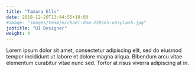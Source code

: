 ```yaml
---
title: "Tamara Ells"
date: 2018-12-20T13:44:55+10:00
#image: "images/team/michael-dam-258165-unsplash.jpg"
jobtitle: "UI Designer"
weight: 4
---
```


Lorem ipsum dolor sit amet, consectetur adipiscing elit, sed do eiusmod tempor incididunt ut labore et dolore magna aliqua. Bibendum arcu vitae elementum curabitur vitae nunc sed. Tortor at risus viverra adipiscing at in.

